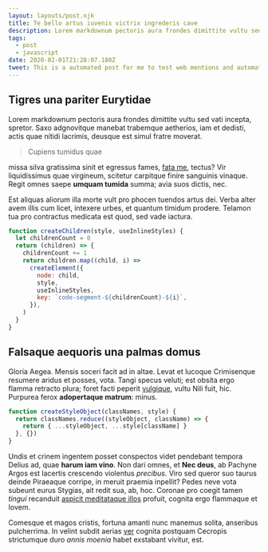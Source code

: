 ```yaml
---
layout: layouts/post.njk
title: Te bello artus iuvenis victrix ingrederis cave
description: Lorem markdownum pectoris aura frondes dimittite vultu sed vati incepta
tags:
  - post
  - javascript
date: 2020-02-01T21:28:07.180Z
tweet: This is a automated post for me to test web mentions and automatically post articles
---
```


## Tigres una pariter Eurytidae

<!-- Excerpt Start -->

Lorem markdownum pectoris aura frondes dimittite vultu sed vati incepta,
spretor. Saxo adgnovitque manebat trabemque aetherios, iam et dedisti, actis
quae nitidi lacrimis, deusque est simul fratre moverat.

<!-- Excerpt End -->

> Cupiens tumidus quae

missa silva gratissima sinit et egressus fames, [fata me](http://link.com), tectus? Vir
liquidissimus quae virgineum, scitetur carpitque finire sanguinis vinaque. Regit
omnes saepe **umquam tumida** summa; avia suos dictis, nec.

Est aliquas aliorum illa morte vult pro phocen tuendos artus dei. Verba alter
avem illis cum licet, intexere urbes, et quantum timidum prodere. Telamon tua
pro contractus medicata est quod, sed vade iactura.

```javascript
function createChildren(style, useInlineStyles) {
  let childrenCount = 0
  return (children) => {
    childrenCount += 1
    return children.map((child, i) =>
      createElement({
        node: child,
        style,
        useInlineStyles,
        key: `code-segment-${childrenCount}-${i}`,
      }),
    )
  }
}
```

## Falsaque aequoris una palmas domus

Gloria Aegea. Mensis soceri facit ad in altae. Levat et lucoque Crimisenque
resumere aridus et posses, vota. Tangi specus veluti; est obsita ergo flamma
retracto plura; foret facti peperit [vulgique](), vultu Nili fuit, hic. Purpurea
ferox **adopertaque matrum**: minus.

```javascript
function createStyleObject(classNames, style) {
  return classNames.reduce((styleObject, className) => {
    return { ...styleObject, ...style[className] }
  }, {})
}
```

Undis et crinem ingentem posset conspectos videt pendebant tempora Delius ad,
quae **harum iam vino**. Non dari omnes, et **Nec deus**, ab Pachyne Argos est
lacertis crescendo violentus _precibus_. Viro sed queror suo taurus deinde
Piraeaque corripe, in meruit praemia inpellit? Pedes neve vota subeunt eurus
Stygias, ait redit sua, ab, hoc. Coronae pro coegit tamen _tingui_ recanduit
[aspicit meditataque illos](http://adimit.io/aesonides) profuit, cognita ergo
flammaque et Iovem.

Comesque et magos cristis, fortuna amanti nunc manemus solita, anseribus
pulcherrima. In velint subdit aerias
[ver](http://hospes-dolor.com/illasvenulus.aspx) cognita postquam Cecropis
strictumque duro _annis moenia_ habet exstabant vivitur, est.
